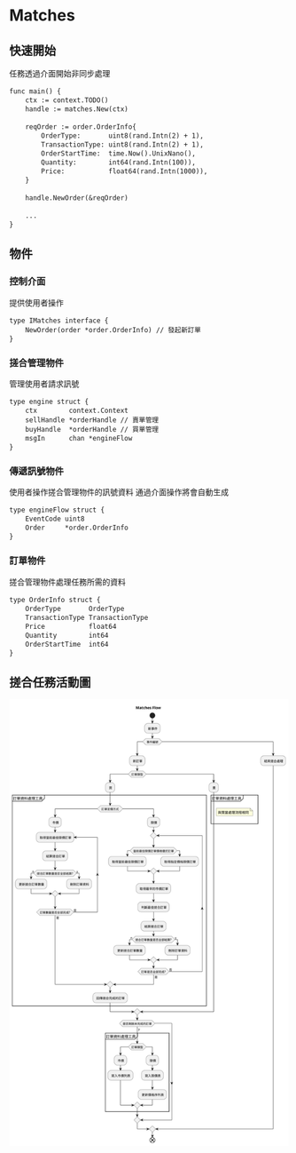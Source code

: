 
# Matches


## 快速開始
任務透過介面開始非同步處理

```
func main() {
	ctx := context.TODO()
	handle := matches.New(ctx)

	reqOrder := order.OrderInfo{
		OrderType:       uint8(rand.Intn(2) + 1),
		TransactionType: uint8(rand.Intn(2) + 1),
		OrderStartTime:  time.Now().UnixNano(),
		Quantity:        int64(rand.Intn(100)),
		Price:           float64(rand.Intn(1000)),
	}

	handle.NewOrder(&reqOrder)

    ...
}
```

## 物件

### 控制介面
提供使用者操作

```
type IMatches interface {
	NewOrder(order *order.OrderInfo) // 發起新訂單
}
```

### 搓合管理物件
管理使用者請求訊號

```
type engine struct {
	ctx        context.Context
	sellHandle *orderHandle // 賣單管理
	buyHandle  *orderHandle // 買單管理
	msgIn      chan *engineFlow
}
```

### 傳遞訊號物件
使用者操作搓合管理物件的訊號資料
通過介面操作將會自動生成

```
type engineFlow struct {
	EventCode uint8
	Order     *order.OrderInfo
}
```

### 訂單物件
搓合管理物件處理任務所需的資料

```
type OrderInfo struct {
	OrderType       OrderType
	TransactionType TransactionType
	Price           float64
	Quantity        int64
	OrderStartTime  int64
}
```


## 搓合任務活動圖
![搓合任務活動圖](.\out\MatchesFlow\MatchesFlow.svg)
